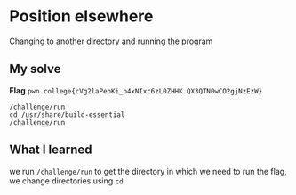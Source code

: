 # Position elsewhere

Changing to another directory and running the program

## My solve
**Flag** `pwn.college{cVg2laPebKi_p4xNIxc6zL0ZHHK.QX3QTN0wCO2gjNzEzW}`

```
/challenge/run
cd /usr/share/build-essential
/challenge/run
```

## What I learned
we run `/challenge/run` to get the directory in which we need to run the flag, we change directories using `cd`
